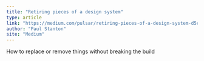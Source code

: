 ```yaml
---
title: "Retiring pieces of a design system"
type: article
link: "https://medium.com/pulsar/retiring-pieces-of-a-design-system-d5ebb080d755#.edv2odvuj"
author: "Paul Stanton"
site: "Medium"
---
```


How to replace or remove things without breaking the build
